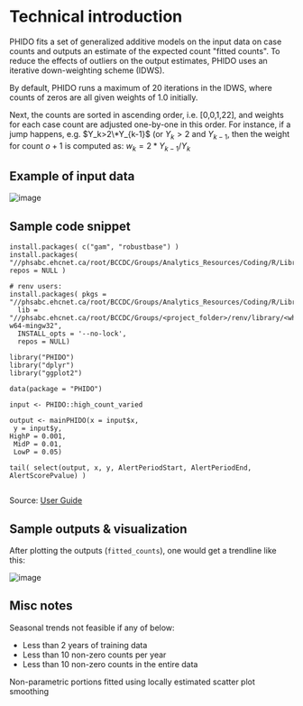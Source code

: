 
# Technical introduction

PHIDO fits a set of generalized additive models on the input data on case counts and outputs an estimate of the expected count "fitted counts". To reduce the effects of outliers on the output estimates, PHIDO uses an iterative down-weighting scheme (IDWS).

By default, PHIDO runs a maximum of 20 iterations in the IDWS, where counts of zeros are all given weights of 1.0 initially. 


Next, the counts are sorted in ascending order, i.e. [0,0,1,22], and weights for each case count are adjusted one-by-one in this order. For instance, if a jump happens, e.g. $Y_k>2\*Y_{k-1}$ (or $Y_k > 2$ and $Y_{k-1}$, then the weight for count $o+1$ is computed as:
      $w_{k} = 2*Y_{k-1} / Y_{k}$


## Example of input data

![image](https://github.com/user-attachments/assets/c63f0e71-71c4-4933-9142-0292eea34883)

## Sample code snippet

```
install.packages( c("gam", "robustbase") )
install.packages( "//phsabc.ehcnet.ca/root/BCCDC/Groups/Analytics_Resources/Coding/R/Library/PHIDO_0.2.0.tar.gz", repos = NULL )

# renv users:
install.packages( pkgs = "//phsabc.ehcnet.ca/root/BCCDC/Groups/Analytics_Resources/Coding/R/Library/PHIDO_0.2.0.tar.gz",
  lib = "//phsabc.ehcnet.ca/root/BCCDC/Groups/<project_folder>/renv/library/<which_R_ver>/x86_64-w64-mingw32",
  INSTALL_opts = '--no-lock',
  repos = NULL)

library("PHIDO")
library("dplyr")
library("ggplot2")

data(package = "PHIDO")

input <- PHIDO::high_count_varied

output <- mainPHIDO(x = input$x,
 y = input$y, 
HighP = 0.001,
 MidP = 0.01,
 LowP = 0.05)

tail( select(output, x, y, AlertPeriodStart, AlertPeriodEnd, AlertScorePvalue) )


```
Source: [User Guide](https://healthbc.sharepoint.com/sites/BCCDCDataAnalyticsServicePHSA/_layouts/15/download.aspx?SourceUrl=/sites/BCCDCDataAnalyticsServicePHSA/Epidemiological%20Methods/PHIDO%20user%20manual%20V2%20for%20sharepoint.pdf)


## Sample outputs & visualization

After plotting the outputs (```fitted_counts```), one would get a trendline like this:

![image](https://github.com/user-attachments/assets/1bfb5394-82aa-4ba4-ab39-c5c6a3a0c156)


## Misc notes

Seasonal trends not feasible if any of below:
- Less than 2 years of training data
- Less than 10 non-zero counts per year
- Less than 10 non-zero counts in the entire data



Non-parametric portions fitted using locally estimated scatter plot smoothing
